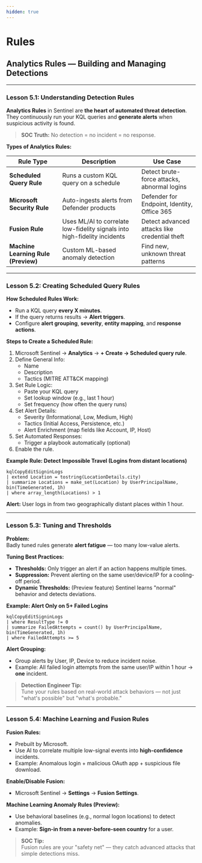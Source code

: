 ```yaml
---
hidden: true
---
```


# Rules

## Analytics Rules — Building and Managing Detections

***

### **Lesson 5.1: Understanding Detection Rules**

**Analytics Rules** in Sentinel are **the heart of automated threat detection**.\
They continuously run your KQL queries and **generate alerts** when suspicious activity is found.

> **SOC Truth:** No detection = no incident = no response.

**Types of Analytics Rules:**

| Rule Type                           | Description                                                               | Use Case                                      |
| ----------------------------------- | ------------------------------------------------------------------------- | --------------------------------------------- |
| **Scheduled Query Rule**            | Runs a custom KQL query on a schedule                                     | Detect brute-force attacks, abnormal logins   |
| **Microsoft Security Rule**         | Auto-ingests alerts from Defender products                                | Defender for Endpoint, Identity, Office 365   |
| **Fusion Rule**                     | Uses ML/AI to correlate low-fidelity signals into high-fidelity incidents | Detect advanced attacks like credential theft |
| **Machine Learning Rule (Preview)** | Custom ML-based anomaly detection                                         | Find new, unknown threat patterns             |

***

### **Lesson 5.2: Creating Scheduled Query Rules**

**How Scheduled Rules Work:**

* Run a KQL query **every X minutes**.
* If the query returns results → **Alert triggers**.
* Configure **alert grouping**, **severity**, **entity mapping**, and **response actions**.

**Steps to Create a Scheduled Rule:**

1. Microsoft Sentinel → **Analytics** → **+ Create → Scheduled query rule**.
2. Define General Info:
   * Name
   * Description
   * Tactics (MITRE ATT\&CK mapping)
3. Set Rule Logic:
   * Paste your KQL query
   * Set lookup window (e.g., last 1 hour)
   * Set frequency (how often the query runs)
4. Set Alert Details:
   * Severity (Informational, Low, Medium, High)
   * Tactics (Initial Access, Persistence, etc.)
   * Alert Enrichment (map fields like Account, IP, Host)
5. Set Automated Responses:
   * Trigger a playbook automatically (optional)
6. Enable the rule.

**Example Rule: Detect Impossible Travel (Logins from distant locations)**

```kql
kqlCopyEditSigninLogs
| extend Location = tostring(LocationDetails.city)
| summarize Locations = make_set(Location) by UserPrincipalName, bin(TimeGenerated, 1h)
| where array_length(Locations) > 1
```

**Alert:** User logs in from two geographically distant places within 1 hour.

***

### **Lesson 5.3: Tuning and Thresholds**

**Problem:**\
Badly tuned rules generate **alert fatigue** — too many low-value alerts.

**Tuning Best Practices:**

* **Thresholds:** Only trigger an alert if an action happens multiple times.
* **Suppression:** Prevent alerting on the same user/device/IP for a cooling-off period.
* **Dynamic Thresholds:** (Preview feature) Sentinel learns "normal" behavior and detects deviations.

**Example: Alert Only on 5+ Failed Logins**

```kql
kqlCopyEditSigninLogs
| where ResultType != 0
| summarize FailedAttempts = count() by UserPrincipalName, bin(TimeGenerated, 1h)
| where FailedAttempts >= 5
```

**Alert Grouping:**

* Group alerts by User, IP, Device to reduce incident noise.
* Example: All failed login attempts from the same user/IP within 1 hour → **one** incident.

> **Detection Engineer Tip:**\
> Tune your rules based on real-world attack behaviors — not just "what's possible" but "what's probable."

***

### **Lesson 5.4: Machine Learning and Fusion Rules**

**Fusion Rules:**

* Prebuilt by Microsoft.
* Use AI to correlate multiple low-signal events into **high-confidence** incidents.
* Example: Anomalous login + malicious OAuth app + suspicious file download.

**Enable/Disable Fusion:**

* Microsoft Sentinel → **Settings** → **Fusion Settings**.

**Machine Learning Anomaly Rules (Preview):**

* Use behavioral baselines (e.g., normal logon locations) to detect anomalies.
* Example: **Sign-in from a never-before-seen country** for a user.

> **SOC Tip:**\
> Fusion rules are your "safety net" — they catch advanced attacks that simple detections miss.
